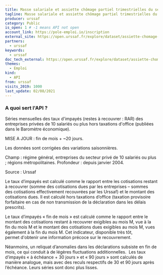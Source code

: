 ```yaml
---
title: Masse salariale et assiette chômage partiel trimestrielles du secteur privé, France entière x secteur NA38
tagline: Masse salariale et assiette chômage partiel trimestrielles du secteur privé, France entière x secteur NA38
producer: urssaf
category: Public
is_open: 1 # -1 means API not open
account_link: https://pole-emploi.io/inscription
external_site: https://open.urssaf.fr/explore/dataset/assiette-chomage-partiel-trimestrielle-du-secteur-prive-par-na38/api/
partners:
  - urssaf
keywords:
  - urssaf
doc_tech_external: https://open.urssaf.fr/explore/dataset/assiette-chomage-partiel-trimestrielle-du-secteur-prive-par-na38/api/
themes:
  - Emploi
kind:
  - API
from: urssaf
visits_2019: 1000
last_update: 02/08/2021
---
```


### A quoi sert l'API ?

Séries mensuelles des taux d'impayés (restes à recouvrer : RAR) des entreprises privées de 10 salariés ou plus hors taxations d'office (publiées dans le Baromètre économique).

MISE A JOUR : fin de mois + ~20 jours.

Les données sont corrigées des variations saisonnières.

Champ : régime général, entreprises du secteur privé de 10 salariés ou plus ; régions métropolitaines.
Profondeur : depuis janvier 2004.

Source : Urssaf

Le taux d’impayés est calculé comme le rapport entre les cotisations restant à recouvrer (somme des cotisations dues par les entreprises – sommes des cotisations effectivement recouvrées par les Urssaf) et le montant des cotisations dues. Il est calculé hors taxations d’office (taxation provisoire forfaitaire en cas de non transmission de la déclaration dans les délais prescrits).

Le taux d’impayés « fin de mois » est calculé comme le rapport entre le montant des cotisations restant à recouvrer exigibles au mois M, vue à la fin du mois M et le montant des cotisations dues exigibles au mois M, vues également à la fin du mois M. Cet indicateur, disponible très tôt, permet d'obtenir une information précoce sur le recouvrement.

Néanmoins, un reliquat d’anomalies dans les déclarations subsiste en fin de mois, ce qui conduit à de légères fluctuations additionnelles. 
Les taux d’impayés « à échéance + 30 jours » et « 90 jours » sont calculés de manière analogue, mais avec des reculs respectifs de 30 et 90 jours après l’échéance. Leurs séries sont donc plus lisses.
